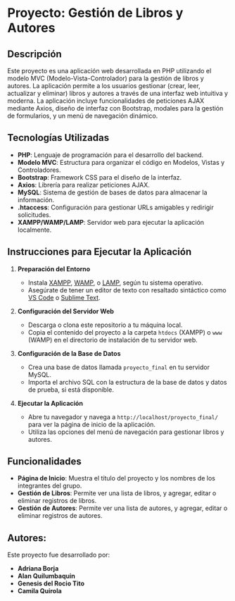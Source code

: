 # Proyecto: Gestión de Libros y Autores

## Descripción

Este proyecto es una aplicación web desarrollada en PHP utilizando el modelo MVC (Modelo-Vista-Controlador) para la gestión de libros y autores. La aplicación permite a los usuarios gestionar (crear, leer, actualizar y eliminar) libros y autores a través de una interfaz web intuitiva y moderna. La aplicación incluye funcionalidades de peticiones AJAX mediante Axios, diseño de interfaz con Bootstrap, modales para la gestión de formularios, y un menú de navegación dinámico.

## Tecnologías Utilizadas

- **PHP**: Lenguaje de programación para el desarrollo del backend.
- **Modelo MVC**: Estructura para organizar el código en Modelos, Vistas y Controladores.
- **Bootstrap**: Framework CSS para el diseño de la interfaz.
- **Axios**: Librería para realizar peticiones AJAX.
- **MySQL**: Sistema de gestión de bases de datos para almacenar la información.
- **.htaccess**: Configuración para gestionar URLs amigables y redirigir solicitudes.
- **XAMPP/WAMP/LAMP**: Servidor web para ejecutar la aplicación localmente.

## Instrucciones para Ejecutar la Aplicación

1. **Preparación del Entorno**

   - Instala [XAMPP](https://www.apachefriends.org/index.html), [WAMP](https://www.wampserver.com/en/), o [LAMP](https://www.linux.com/topic/desktop/what-lamp/), según tu sistema operativo.
   - Asegúrate de tener un editor de texto con resaltado sintáctico como [VS Code](https://code.visualstudio.com/) o [Sublime Text](https://www.sublimetext.com/).

2. **Configuración del Servidor Web**

   - Descarga o clona este repositorio a tu máquina local.
   - Copia el contenido del proyecto a la carpeta `htdocs` (XAMPP) o `www` (WAMP) en el directorio de instalación de tu servidor web.

3. **Configuración de la Base de Datos**

   - Crea una base de datos llamada `proyecto_final` en tu servidor MySQL.
   - Importa el archivo SQL con la estructura de la base de datos y datos de prueba, si está disponible.

4. **Ejecutar la Aplicación**

   - Abre tu navegador y navega a `http://localhost/proyecto_final/` para ver la página de inicio de la aplicación.
   - Utiliza las opciones del menú de navegación para gestionar libros y autores.

## Funcionalidades

- **Página de Inicio**: Muestra el título del proyecto y los nombres de los integrantes del grupo.
- **Gestión de Libros**: Permite ver una lista de libros, y agregar, editar o eliminar registros de libros.
- **Gestión de Autores**: Permite ver una lista de autores, y agregar, editar o eliminar registros de autores.

## Autores:
Este proyecto fue desarrollado por:
* **Adriana Borja**
* **Alan Quilumbaquin**
* **Genesis del Rocio Tito**
* **Camila Quirola**
